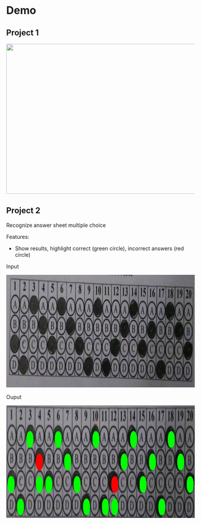# Demo


## Project 1

<img src="img/project_1_demo.gif" width="800" height="400" />

## Project 2
Recognize answer sheet multiple choice 

Features:
- Show results, highlight correct (green circle), incorrect answers (red circle)


Input

<img src="img/answer.jpg" width="800" height="300" />

Ouput

<img src="img/result.jpg" width="800" height="300" />
